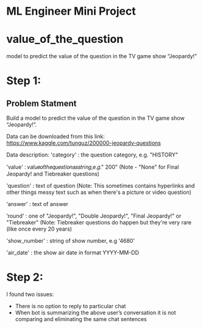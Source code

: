 # ML Engineer Mini Project

# value_of_the_question
model to predict the value of the question in the TV game show “Jeopardy!”

# Step 1:
## Problem Statment
Build a model to predict the value of the question in the TV game show “Jeopardy!”.

Data can be downloaded from this link: https://www.kaggle.com/tunguz/200000-jeopardy-questions

Data description:
'category' : the question category, e.g. "HISTORY"

'value' :  𝑣𝑎𝑙𝑢𝑒𝑜𝑓𝑡ℎ𝑒𝑞𝑢𝑒𝑠𝑡𝑖𝑜𝑛𝑎𝑠𝑠𝑡𝑟𝑖𝑛𝑔,𝑒.𝑔." 200" (Note - "None" for Final Jeopardy! and Tiebreaker questions)

'question' : text of question (Note: This sometimes contains hyperlinks and other things messy text such as when there's a picture or video question)

‘answer' : text of answer

‘round' : one of "Jeopardy!", "Double Jeopardy!", "Final Jeopardy!" or "Tiebreaker" (Note: Tiebreaker questions do happen but they're very rare (like once every 20 years)

'show_number' : string of show number, e.g '4680'

'air_date' : the show air date in format YYYY-MM-DD

# Step 2: 
I found two issues:
- There is no option to reply to particular chat
- When bot is summarizing the above user’s conversation it is not comparing and eliminating the same chat sentences  

